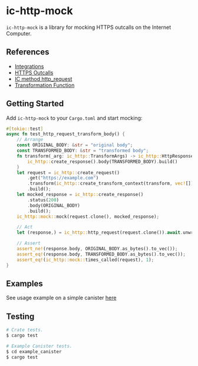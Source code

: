 # ic-http-mock

`ic-http-mock` is a library for mocking HTTPS outcalls on the Internet Computer.

## References

- [Integrations](https://internetcomputer.org/docs/current/developer-docs/integrations/)
- [HTTPS Outcalls](https://internetcomputer.org/docs/current/developer-docs/integrations/http_requests/)
- [IC method http_request](https://internetcomputer.org/docs/current/references/ic-interface-spec#ic-http_request)
- [Transformation Function](https://internetcomputer.org/docs/current/developer-docs/integrations/http_requests/http_requests-how-it-works#transformation-function)

## Getting Started

Add `ic-http-mock` to your `Cargo.toml` and start mocking:

```rust
#[tokio::test]
async fn test_http_request_transform_body() {
    // Arrange
    const ORIGINAL_BODY: &str = "original body";
    const TRANSFORMED_BODY: &str = "transformed body";
    fn transform(_arg: ic_http::TransformArgs) -> ic_http::HttpResponse {
        ic_http::create_response().body(TRANSFORMED_BODY).build()
    }
    let request = ic_http::create_request()
        .get("https://example.com")
        .transform(ic_http::create_transform_context(transform, vec![]))
        .build();
    let mocked_response = ic_http::create_response()
        .status(200)
        .body(ORIGINAL_BODY)
        .build();
    ic_http::mock::mock(request.clone(), mocked_response);

    // Act
    let (response,) = ic_http::http_request(request.clone()).await.unwrap();

    // Assert
    assert_ne!(response.body, ORIGINAL_BODY.as_bytes().to_vec());
    assert_eq!(response.body, TRANSFORMED_BODY.as_bytes().to_vec());
    assert_eq!(ic_http::mock::times_called(request), 1);
}
```

## Examples

See usage example on a simple canister [here](./example_canister/)

## Testing

```bash
# Crate tests.
$ cargo test

# Example Canister tests.
$ cd example_canister
$ cargo test
```
